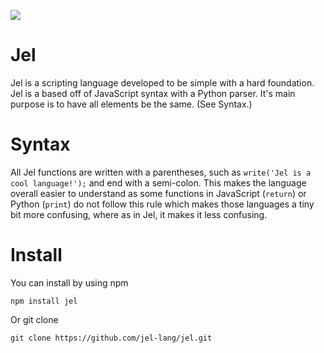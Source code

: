 ![](https://raw.githubusercontent.com/jel-lang/jel/master/docs/jel.png)
# Jel
Jel is a scripting language developed to be simple with a hard foundation. Jel is a based off of JavaScript syntax with a Python
parser. It's main purpose is to have all elements be the same. (See Syntax.)

# Syntax
All Jel functions are written with a parentheses, such as `write('Jel is a cool language!');` and end with a semi-colon.
This makes the language overall easier to understand as some functions in JavaScript (`return`) or Python (`print`) do not follow this rule which makes those languages a tiny bit more confusing, where as in Jel, it makes it less confusing.

# Install
You can install by using npm

    npm install jel  
    
Or git clone

    git clone https://github.com/jel-lang/jel.git
